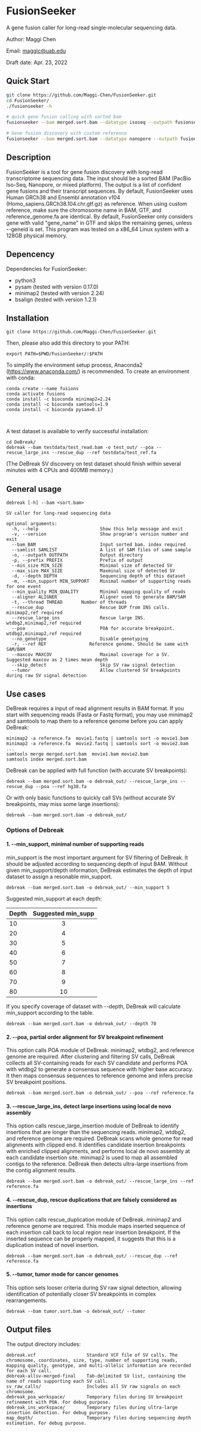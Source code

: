 # FusionSeeker

A gene fusion caller for long-read single-molecular sequencing data.

Author: Maggi Chen

Email: maggic@uab.edu

Draft date: Apr. 23, 2022

## Quick Start
```sh
git clone https://github.com/Maggi-Chen/FusionSeeker.git
cd FusionSeeker/
./fusionseeker -h

# quick gene fusion calling with sorted bam
fusionseeker --bam merged.sort.bam --datatype isoseq --outpath fusionseeker_out/ --human38

# Gene fusion discovery with custom reference
fusionseeker --bam merged.sort.bam --datatype nanopore --outpath fusionseeker_out/ --ref hg38.fa --gtf Human_hg38.gtf 

```



## Description

FusionSeeker is a tool for gene fusion discovery with long-read transcriptome sequencing data. The input should be a sorted BAM (PacBio Iso-Seq, Nanopore, or mixed platform). The output is a list of confident gene fusions and their transcript sequences. By default, FusionSeeker uses Human GRCh38 and Ensembl annotation v104 (Homo_sapiens.GRCh38.104.chr.gtf.gz) as reference.
When using custom reference, make sure the chromosome name in BAM, GTF, and reference_genome.fa are identical. By default, FusionSeeker only considers gene with valid "gene_name" in GTF and skips the remaining genes, unless --geneid is set.
This program was tested on a x86_64 Linux system with a 128GB physical memory.


## Depencency

Dependencies for FusionSeeker:

* python3
* pysam  (tested with version 0.17.0)
* minimap2  (tested with version 2.24)
* bsalign  (tested with version 1.2.1)



## Installation

```
git clone https://github.com/Maggi-Chen/FusionSeeker.git
```
Then, please also add this directory to your PATH:
```
export PATH=$PWD/FusionSeeker/:$PATH
```


To simplify the environment setup process, Anaconda2 (https://www.anaconda.com/) is recommended.
To create an environment with conda:
```
conda create --name fusions
conda activate fusions
conda install -c bioconda minimap2=2.24
conda install -c bioconda samtools=1.9
conda install -c bioconda pysam=0.17



```

A test dataset is available to verify successful installation:
```
cd DeBreak/
debreak --bam testdata/test_read.bam -o test_out/ --poa --rescue_large_ins --rescue_dup --ref testdata/test_ref.fa
```
(The DeBreak SV discovery on test dataset should finish within several minutes with 4 CPUs and 400MB memory.)


## General usage


```
debreak [-h] --bam <sort.bam>

SV caller for long-read sequencing data

optional arguments:
  -h, --help                       Show this help message and exit
  -v, --version                    Show program's version number and exit
  --bam BAM                        Input sorted bam. index required
  --samlist SAMLIST                A list of SAM files of same sample
  -o, --outpath OUTPATH            Output directory
  -p, --prefix PREFIX              Prefix of output
  --min_size MIN_SIZE              Minimal size of detected SV
  --max_size MAX_SIZE              Maxminal size of detected SV
  -d, --depth DEPTH                Sequencing depth of this dataset
  -m, --min_support MIN_SUPPORT    Minimal number of supporting reads for one event
  --min_quality MIN_QUALITY        Minimal mapping quality of reads
  --aligner ALIGNER                Aligner used to generate BAM/SAM
  -t, --thread THREAD       Number of threads
  --rescue_dup                     Rescue DUP from INS calls. minimap2,ref required
  --rescue_large_ins               Rescue large INS. wtdbg2,minimap2,ref required
  --poa                            POA for accurate breakpoint. wtdbg2,minimap2,ref required
  --no_genotype                    Disable genotyping
  -r, --ref REF                Reference genome. Should be same with SAM/BAM
  --maxcov MAXCOV                  Maximal coverage for a SV. Suggested maxcov as 2 times mean depth
  --skip_detect                    Skip SV raw signal detection
  --tumor                          Allow clustered SV breakpoints during raw SV signal detection

```

## Use cases
DeBreak requires a input of read alignment results in BAM format. If you start with sequencing reads (Fasta or Fastq format), you may use minimap2 and samtools to map them to a reference genome before you can apply DeBreak:
```
minimap2 -a reference.fa  movie1.fastq | samtools sort -o movie1.bam
minimap2 -a reference.fa  movie2.fastq | samtools sort -o movie2.bam
...
samtools merge merged.sort.bam  movie1.bam movie2.bam
samtools index merged.sort.bam
```

DeBreak can be applied with full function (with accurate SV breakpoints):
```
debreak --bam merged.sort.bam -o debreak_out/ --rescue_large_ins --rescue_dup --poa --ref hg38.fa
```
Or with only basic functions to quickly call SVs (without accurate SV breakpoints, may miss some large insertions):
```
debreak --bam merged.sort.bam -o debreak_out/
```

### Options of Debreak
#### 1. --min_support, minimal number of supporting reads
min_support is the most important argument for SV filtering of DeBreak. It should be adjusted according to sequencing depth of input BAM.
Without given min_support/depth information, DeBreak estimates the depth of input dataset to assign a resonable min_support.
```
debreak --bam merged.sort.bam -o debreak_out/ --min_support 5 
```
Suggested min_support at each depth:

| Depth    | Suggested min_supp   |
| -------- |:--------------------:|
| 10       | 3                    |
| 20       | 4                    |
| 30       | 5                    |
| 40       | 6                    |
| 50       | 7                    |
| 60       | 8                    |
| 70       | 9                    |
| 80       | 10                   |

If you specify coverage of dataset with --depth, DeBreak will calculate min_support according to the table.
```
debreak --bam merged.sort.bam -o debreak_out/ --depth 70
```

#### 2. --poa, partial order alignment for SV breakpoint refinement
This option calls POA module of DeBreak. minimap2, wtdbg2, and reference genome are required.
After clustering and filtering SV calls, DeBreak collects all SV-containing reads for each SV candidate and performs POA with wtdbg2 to generate a consensus sequence with higher base accuracy. It then maps consensus sequences to reference genome and infers precise SV breakpoint positions.
```
debreak --bam merged.sort.bam -o debreak_out/ --poa --ref reference.fa
```

#### 3. --rescue_large_ins, detect large insertions using local de novo assembly
This option calls rescue_large_insertion module of DeBreak to identify insertions that are longer than the sequencing reads. minimap2, wtdbg2, and reference genome are required. 
DeBreak scans whole genome for read alignments with clipped end. It identifies candidate insertion breakpoints with enriched clipped alignments, and performs local de novo assembly at each candidate insertion site.
minimap2 is used to map all assembled contigs to the reference. DeBreak then detects ultra-large insertions from the contig alignment results.
```
debreak --bam merged.sort.bam -o debreak_out/ --rescue_large_ins --ref reference.fa
```

#### 4. --rescue_dup, rescue duplications that are falsely considered as insertions
This option calls rescue_duplication module of DeBreak. minimap2 and reference genome are required.
This module maps inserted sequence of each insertion call back to local region near insertion breakpoint. If the inserted sequence can be properly mapped, it suggests that this is a duplication instead of novel insertion.
```
debreak --bam merged.sort.bam -o debreak_out/ --rescue_dup --ref reference.fa
```


#### 5. --tumor, tumor mode for cancer genomes
This option sets looser criteria during SV raw signal detection, allowing identification of potentially closer SV breakpoints in complex rearrangements. 
```
debreak --bam tumor.sort.bam -o debreak_out/ --tumor
```


## Output files
The output directory includes:
```
debreak.vcf                   Standard VCF file of SV calls. The chromosome, coordinates, size, type, number of supporting reads, mapping quality, genotype, and multi-allelic information are recorded for each SV call.
debreak-allsv-merged-final    Tab-delimited SV list, containing the name of reads supporting each SV call.
sv_raw_calls/                 Includes all SV raw signals on each chromosome.
debreak_poa_workspace/        Temporary files during SV breakpoint refinement with POA. For debug purpose.
debreak_ins_workspace/        Temporary files during ultra-large insertion detection. For debug purpose.
map_depth/                    Temporary files during sequencing depth estimation. For debug purpose.
```



